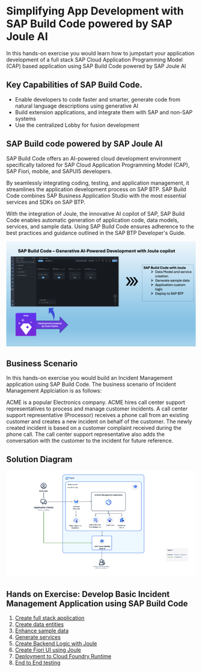 # Simplifying App Development with SAP Build Code powered by SAP Joule AI
In this hands-on exercise you would learn how to jumpstart your application development of a full stack SAP Cloud Application Programming Model (CAP) based application using SAP Build Code powered by SAP Joule AI


## Key Capabilities of SAP Build Code. 
- Enable developers to code faster and smarter, generate code from natural language descriptions using generative AI
- Build extension applications, and integrate them with SAP and non-SAP systems
- Use the centralized Lobby for fusion development

## SAP Build code powered by SAP Joule AI

SAP Build Code offers an AI-powered cloud development environment specifically tailored for SAP Cloud Application Programming Model (CAP), SAP Fiori, mobile, and SAPUI5 developers.

By seamlessly integrating coding, testing, and application management, it streamlines the application development process on SAP BTP. SAP Build Code combines SAP Business Application Studio with the most essential services and SDKs on SAP BTP.

With the integration of Joule, the innovative AI copilot of SAP, SAP Build Code enables automatic generation of application code, data models, services, and sample data. Using SAP Build Code ensures adherence to the best practices and guidance outlined in the SAP BTP Developer's Guide.

![build code with joule](images/build-code.png)


## Business Scenario

In this hands-on exercise you would build an Incident Management application using SAP Build Code. The business scenario of Incident Management Applciation is as follows:

ACME is a popular Electronics company. ACME hires call center support representatives to process and manage customer incidents. A call center support representative (Processor) receives a phone call from an existing customer and creates a new incident on behalf of the customer. The newly created incident is based on a customer complaint received during the phone call. The call center support representative also adds the conversation with the customer to the incident for future reference.

## Solution Diagram

![Solution Diagram](images/Solution-Diagram.png)


## Hands on Exercise: Develop Basic Incident Management Application using SAP Build Code

1. [Create full stack application](./document/create-full-stack-project.md)
2. [Create data entities](./document/create-data-entities.md)
3. [Enhance sample data](./document/enhance-sample-data.md)
4. [Generate services](./document/generate-service.md)
5. [Create Backend Logic with Joule](./document/custom-logic.md)
6. [Create Fiori UI using Joule](./document/fiori-ui.md)
7. [Deployment to Cloud Foundry Runtime](./document/deploy-cf.md)
8. [End to End testing](./document/e2e-testing.md)